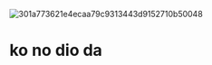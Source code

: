 ![301a773621e4ecaa79c9313443d9152710b50048](https://user-images.githubusercontent.com/90017613/132986379-7f0cd0ea-d36e-49ef-adad-5bb743c2bc81.jpg)
# ko no dio da
